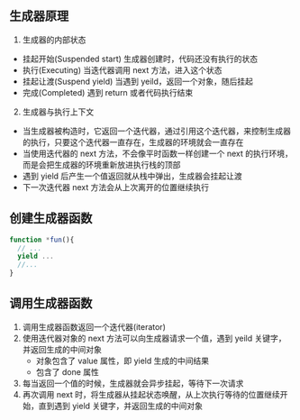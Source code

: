 ## 生成器原理
1. 生成器的内部状态
  - 挂起开始(Suspended start) 生成器创建时，代码还没有执行的状态
  - 执行(Executing) 当迭代器调用 next 方法，进入这个状态
  - 挂起让渡(Suspend yield) 当遇到 yeild，返回一个对象，随后挂起
  - 完成(Completed) 遇到 return 或者代码执行结束

2. 生成器与执行上下文
  - 当生成器被构造时，它返回一个迭代器，通过引用这个迭代器，来控制生成器的执行，只要这个迭代器一直存在，生成器的环境就会一直存在
  - 当使用迭代器的 next 方法，不会像平时函数一样创建一个 next 的执行环境，而是会把生成器的环境重新放进执行栈的顶部
  - 遇到 yield 后产生一个值返回就从栈中弹出，生成器会挂起让渡
  - 下一次迭代器 next 方法会从上次离开的位置继续执行

## 创建生成器函数

```js
function *fun(){
  // ...
  yield ...
  //...
}
```

## 调用生成器函数
1. 调用生成器函数返回一个迭代器(iterator)
2. 使用迭代器对象的 next 方法可以向生成器请求一个值，遇到 yeild 关键字，并返回生成的中间对象
   - 对象包含了 value 属性，即 yield 生成的中间结果
   - 包含了 done 属性
3. 每当返回一个值的时候，生成器就会异步挂起，等待下一次请求
4. 再次调用 next 时，将生成器从挂起状态唤醒，从上次执行等待的位置继续开始，直到遇到 yield 关键字，并返回生成的中间对象


